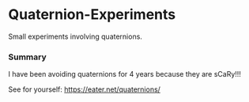 # Quaternion-Experiments

Small experiments involving quaternions.

### Summary

I have been avoiding quaternions for 4 years because they are sCaRy!!!

See for yourself: https://eater.net/quaternions/
